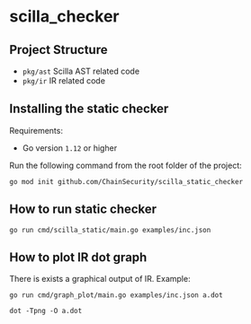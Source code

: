 # scilla_checker
## Project Structure
*  `pkg/ast` Scilla AST related code
*  `pkg/ir` IR related code

## Installing the static checker

Requirements:
- Go version `1.12` or higher

Run the following command from the root folder of the project:

`go mod init github.com/ChainSecurity/scilla_static_checker`

## How to run static checker

`go run cmd/scilla_static/main.go examples/inc.json`

## How to plot IR dot graph

There is exists a graphical output of IR.
Example:

`go run cmd/graph_plot/main.go examples/inc.json a.dot`

`dot -Tpng -O a.dot`
